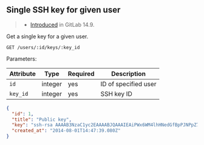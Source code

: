 ## Single SSH key for given user

> - [Introduced](https://gitlab.com/gitlab-org/gitlab/-/merge_requests/81790) in GitLab 14.9.

Get a single key for a given user.

```plaintext
GET /users/:id/keys/:key_id
```

Parameters:

| Attribute | Type    | Required | Description          |
|-----------|---------|----------|----------------------|
| `id`      | integer | yes      | ID of specified user |
| `key_id`  | integer | yes      | SSH key ID           |

```json
{
  "id": 1,
  "title": "Public key",
  "key": "ssh-rsa AAAAB3NzaC1yc2EAAAABJQAAAIEAiPWx6WM4lhHNedGfBpPJNPpZ7yKu+dnn1SJejgt4596k6YjzGGphH2TUxwKzxcKDKKezwkpfnxPkSMkuEspGRt/aZZ9wa++Oi7Qkr8prgHc4soW6NUlfDzpvZK2H5E7eQaSeP3SAwGmQKUFHCddNaP0L+hM7zhFNzjFvpaMgJw0=",
  "created_at": "2014-08-01T14:47:39.080Z"
}
```

